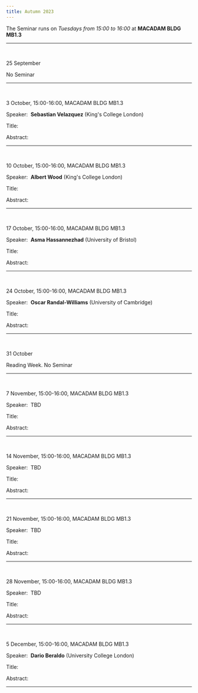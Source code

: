 ```yaml
---
title: Autumn 2023
---
```



The Seminar runs on *Tuesdays from 15:00 to 16:00* at **MACADAM BLDG MB1.3**



----------------------------------------------------------------
<br />

25 September

No Seminar

---------------------------------------------------------
<br />

3 October, 15:00-16:00, MACADAM BLDG MB1.3

Speaker:&nbsp; **Sebastian Velazquez** (King's College London)

Title:&nbsp;

Abstract:&nbsp;

-----------------------------------------------------------
<br />

10 October, 15:00-16:00, MACADAM BLDG MB1.3

Speaker:&nbsp; **Albert Wood** (King's College London)

Title:&nbsp;

Abstract:&nbsp;

-----------------------------------------------------------
<br />

17 October, 15:00-16:00, MACADAM BLDG MB1.3

Speaker:&nbsp; **Asma Hassannezhad** (University of Bristol)

Title:&nbsp;

Abstract:&nbsp;

-----------------------------------------------------------
<br />

24 October, 15:00-16:00, MACADAM BLDG MB1.3

Speaker:&nbsp; **Oscar Randal-Williams** (University of Cambridge)

Title:&nbsp;

Abstract:&nbsp;


-----------------------------------------------------------
<br />

31 October

Reading Week. No Seminar


-----------------------------------------------------------
<br />

7 November, 15:00-16:00, MACADAM BLDG MB1.3

Speaker:&nbsp; TBD

Title:&nbsp;

Abstract:&nbsp;

-----------------------------------------------------------
<br />

14 November, 15:00-16:00, MACADAM BLDG MB1.3

Speaker:&nbsp; TBD

Title:&nbsp;

Abstract:&nbsp;

-----------------------------------------------------------
<br />

21 November, 15:00-16:00, MACADAM BLDG MB1.3

Speaker:&nbsp; TBD

Title:&nbsp;

Abstract:&nbsp;

-----------------------------------------------------------
<br />

28 November, 15:00-16:00, MACADAM BLDG MB1.3

Speaker:&nbsp; TBD

Title:&nbsp;

Abstract:&nbsp;

-----------------------------------------------------------
<br />

5 December, 15:00-16:00, MACADAM BLDG MB1.3

Speaker:&nbsp; **Dario Beraldo** (University College London)

Title:&nbsp;

Abstract:&nbsp;

-----------------------------------------------------------

